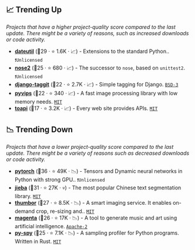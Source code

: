 ## 📈 Trending Up

_Projects that have a higher project-quality score compared to the last update. There might be a variety of reasons, such as increased downloads or code activity._

- <b><a href="https://github.com/dateutil/dateutil">dateutil</a></b> (🥇29 ·  ⭐ 1.6K · 📈) - Extensions to the standard Python.. <code>❗Unlicensed</code>
- <b><a href="https://github.com/nose-devs/nose2">nose2</a></b> (🥉25 ·  ⭐ 680 · 📈) - The successor to `nose`, based on `unittest2`. <code>❗Unlicensed</code>
- <b><a href="https://github.com/jazzband/django-taggit">django-taggit</a></b> (🥇22 ·  ⭐ 2.7K · 📈) - Simple tagging for Django. <code><a href="http://bit.ly/3aKzpTv">BSD-3</a></code>
- <b><a href="https://github.com/libvips/pyvips">pyvips</a></b> (🥉22 ·  ⭐ 340 · 📈) - A fast image processing library with low memory needs. <code><a href="http://bit.ly/34MBwT8">MIT</a></code>
- <b><a href="https://github.com/gaojiuli/toapi">toapi</a></b> (🥉17 ·  ⭐ 3.2K · 📈) - Every web site provides APIs. <code><a href="http://bit.ly/34MBwT8">MIT</a></code>

## 📉 Trending Down

_Projects that have a lower project-quality score compared to the last update. There might be a variety of reasons such as decreased downloads or code activity._

- <b><a href="https://github.com/pytorch/pytorch">pytorch</a></b> (🥈36 ·  ⭐ 49K · 📉) - Tensors and Dynamic neural networks in Python with strong GPU.. <code>❗Unlicensed</code>
- <b><a href="https://github.com/fxsjy/jieba">jieba</a></b> (🥇31 ·  ⭐ 27K · 💀) - The most popular Chinese text segmentation library. <code><a href="http://bit.ly/34MBwT8">MIT</a></code>
- <b><a href="https://github.com/thumbor/thumbor">thumbor</a></b> (🥈27 ·  ⭐ 8.5K · 📉) - A smart imaging service. It enables on-demand crop, re-sizing and.. <code><a href="http://bit.ly/34MBwT8">MIT</a></code>
- <b><a href="https://github.com/magenta/magenta">magenta</a></b> (🥉26 ·  ⭐ 17K · 📉) - A tool to generate music and art using artificial intelligence. <code><a href="http://bit.ly/3nYMfla">Apache-2</a></code>
- <b><a href="https://github.com/benfred/py-spy">py-spy</a></b> (🥈25 ·  ⭐ 7.1K · 📉) - A sampling profiler for Python programs. Written in Rust. <code><a href="http://bit.ly/34MBwT8">MIT</a></code>

